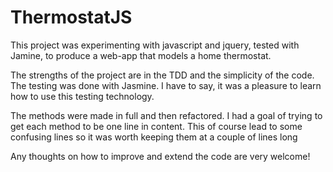 # ThermostatJS
This project was experimenting with javascript and jquery, tested with Jamine, to produce a web-app that models a home thermostat.


The strengths of the project are in the TDD and the simplicity of the code. The testing was done with Jasmine. I have to say, it was a pleasure to learn how to use this testing technology.

The methods were made in full and then refactored. I had a goal of trying to get each method to be one line in content. This of course lead to some confusing lines so it was worth keeping them at a couple of lines long

Any thoughts on how to improve and extend the code are very welcome!

